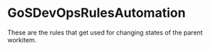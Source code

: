 # GoSDevOpsRulesAutomation

These are the rules that get used for changing states of the parent workitem.
